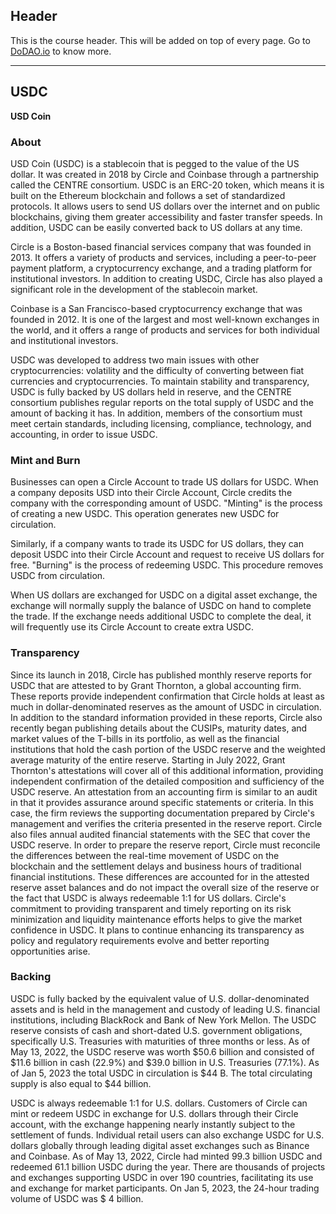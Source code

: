 ## Header
This is the course header. This will be added on top of every page. Go to [DoDAO.io](https://www.dodao.io) to know more.

 ---
 
 ## USDC
 
 **USD Coin**        
### About

USD Coin (USDC) is a stablecoin that is pegged to the value of the US dollar. It was created in 2018 by Circle and Coinbase through a partnership called the CENTRE consortium. USDC is an ERC-20 token, which means it is built on the Ethereum blockchain and follows a set of standardized protocols. It allows users to send US dollars over the internet and on public blockchains, giving them greater accessibility and faster transfer speeds. In addition, USDC can be easily converted back to US dollars at any time.


Circle is a Boston-based financial services company that was founded in 2013. It offers a variety of products and services, including a peer-to-peer payment platform, a cryptocurrency exchange, and a trading platform for institutional investors. In addition to creating USDC, Circle has also played a significant role in the development of the stablecoin market.


Coinbase is a San Francisco-based cryptocurrency exchange that was founded in 2012. It is one of the largest and most well-known exchanges in the world, and it offers a range of products and services for both individual and institutional investors.


USDC was developed to address two main issues with other cryptocurrencies: volatility and the difficulty of converting between fiat currencies and cryptocurrencies. To maintain stability and transparency, USDC is fully backed by US dollars held in reserve, and the CENTRE consortium publishes regular reports on the total supply of USDC and the amount of backing it has. In addition, members of the consortium must meet certain standards, including licensing, compliance, technology, and accounting, in order to issue USDC.


### Mint and Burn


Businesses can open a Circle Account to trade US dollars for USDC. When a company deposits USD into their Circle Account, Circle credits the company with the corresponding amount of USDC. "Minting" is the process of creating a new USDC. This operation generates new USDC for circulation.


Similarly, if a company wants to trade its USDC for US dollars, they can deposit USDC into their Circle Account and request to receive US dollars for free. "Burning" is the process of redeeming USDC. This procedure removes USDC from circulation.


When US dollars are exchanged for USDC on a digital asset exchange, the exchange will normally supply the balance of USDC on hand to complete the trade. If the exchange needs additional USDC to complete the deal, it will frequently use its Circle Account to create extra USDC.


### Transparency


Since its launch in 2018, Circle has published monthly reserve reports for USDC that are attested to by Grant Thornton, a global accounting firm. These reports provide independent confirmation that Circle holds at least as much in dollar-denominated reserves as the amount of USDC in circulation. In addition to the standard information provided in these reports, Circle also recently began publishing details about the CUSIPs, maturity dates, and market values of the T-bills in its portfolio, as well as the financial institutions that hold the cash portion of the USDC reserve and the weighted average maturity of the entire reserve. Starting in July 2022, Grant Thornton's attestations will cover all of this additional information, providing independent confirmation of the detailed composition and sufficiency of the USDC reserve. An attestation from an accounting firm is similar to an audit in that it provides assurance around specific statements or criteria. In this case, the firm reviews the supporting documentation prepared by Circle's management and verifies the criteria presented in the reserve report. Circle also files annual audited financial statements with the SEC that cover the USDC reserve. In order to prepare the reserve report, Circle must reconcile the differences between the real-time movement of USDC on the blockchain and the settlement delays and business hours of traditional financial institutions. These differences are accounted for in the attested reserve asset balances and do not impact the overall size of the reserve or the fact that USDC is always redeemable 1:1 for US dollars. Circle's commitment to providing transparent and timely reporting on its risk minimization and liquidity maintenance efforts helps to give the market confidence in USDC. It plans to continue enhancing its transparency as policy and regulatory requirements evolve and better reporting opportunities arise.


### Backing


USDC is fully backed by the equivalent value of U.S. dollar-denominated assets and is held in the management and custody of leading U.S. financial institutions, including BlackRock and Bank of New York Mellon. The USDC reserve consists of cash and short-dated U.S. government obligations, specifically U.S. Treasuries with maturities of three months or less. As of May 13, 2022, the USDC reserve was worth $50.6 billion and consisted of $11.6 billion in cash (22.9%) and $39.0 billion in U.S. Treasuries (77.1%). As of Jan 5, 2023 the total USDC in circulation is $44 B. The total circulating supply is also equal to $44 billion.


USDC is always redeemable 1:1 for U.S. dollars. Customers of Circle can mint or redeem USDC in exchange for U.S. dollars through their Circle account, with the exchange happening nearly instantly subject to the settlement of funds. Individual retail users can also exchange USDC for U.S. dollars globally through leading digital asset exchanges such as Binance and Coinbase. As of May 13, 2022, Circle had minted 99.3 billion USDC and redeemed 61.1 billion USDC during the year. There are thousands of projects and exchanges supporting USDC in over 190 countries, facilitating its use and exchange for market participants. On Jan 5, 2023, the 24-hour trading volume of USDC was $ 4 billion.
 
 
